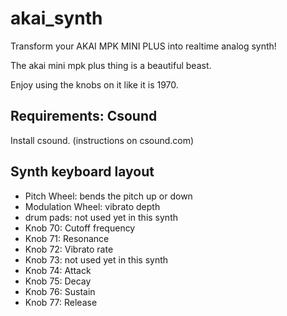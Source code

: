 # akai_synth
Transform your AKAI MPK MINI PLUS into realtime analog synth!

The akai mini mpk plus thing is a beautiful beast.

Enjoy using the knobs on it like it is 1970.

## Requirements: Csound
Install csound. (instructions on csound.com)

## Synth keyboard layout
- Pitch Wheel: bends the pitch up or down
- Modulation Wheel: vibrato depth
- drum pads: not used yet in this synth
- Knob 70: Cutoff frequency
- Knob 71: Resonance
- Knob 72: Vibrato rate
- Knob 73: not used yet in this synth
- Knob 74: Attack
- Knob 75: Decay
- Knob 76: Sustain
- Knob 77: Release
